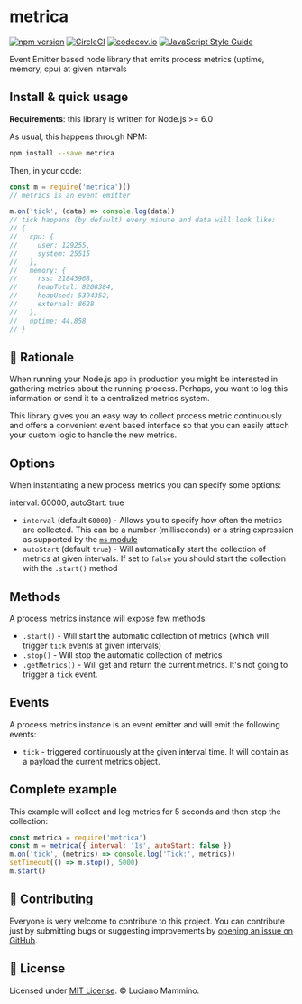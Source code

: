# metrica

[![npm version](https://badge.fury.io/js/metrica.svg)](http://badge.fury.io/js/metrica)
[![CircleCI](https://circleci.com/gh/lmammino/metrica.svg?style=shield)](https://circleci.com/gh/lmammino/metrica)
[![codecov.io](https://codecov.io/gh/lmammino/metrica/coverage.svg?branch=master)](https://codecov.io/gh/lmammino/metrica)
[![JavaScript Style Guide](https://img.shields.io/badge/code_style-standard-brightgreen.svg)](https://standardjs.com)

Event Emitter based node library that emits process metrics (uptime, memory, cpu) at given intervals


## Install & quick usage

**Requirements**: this library is written for Node.js >= 6.0

As usual, this happens through NPM:

```bash
npm install --save metrica
```

Then, in your code:

```javascript
const m = require('metrica')()
// metrics is an event emitter

m.on('tick', (data) => console.log(data))
// tick happens (by default) every minute and data will look like:
// {
//   cpu: {
//     user: 129255,
//     system: 25515
//   },
//   memory: {
//     rss: 21843968,
//     heapTotal: 8208384,
//     heapUsed: 5394352,
//     external: 8628
//   },
//   uptime: 44.858
// }
```


## 🤔 Rationale

When running your Node.js app in production you might be interested in gathering metrics
about the running process. Perhaps, you want to log this information or send it to
a centralized metrics system.

This library gives you an easy way to collect process metric continuously and offers
a convenient event based interface so that you can easily attach your custom logic
to handle the new metrics.


## Options

When instantiating a new process metrics you can specify some options:

interval: 60000,
autoStart: true

  - `interval` (default `60000`) - Allows you to specify how often the metrics are collected.
    This can be a number (milliseconds) or a string expression as supported by the [`ms` module](http://npm.im/ms)
  - `autoStart` (default `true`) - Will automatically start the collection of metrics at given intervals. If set to `false`
    you should start the collection with the `.start()` method

## Methods

A process metrics instance will expose few methods:

  - `.start()` - Will start the automatic collection of metrics (which will trigger `tick` events at given intervals)
  - `.stop()` - Will stop the automatic collection of metrics
  - `.getMetrics()` - Will get and return the current metrics. It's not going to trigger a `tick` event.

## Events

A process metrics instance is an event emitter and will emit the following events:

  - `tick` - triggered continuously at the given interval time. It will contain as a payload the
    current metrics object.


## Complete example

This example will collect and log metrics for 5 seconds and then stop the collection:

```javascript
const metrica = require('metrica')
const m = metrica({ interval: '1s', autoStart: false })
m.on('tick', (metrics) => console.log('Tick:', metrics))
setTimeout(() => m.stop(), 5000)
m.start()
```


## 👯‍ Contributing

Everyone is very welcome to contribute to this project.
You can contribute just by submitting bugs or suggesting improvements by
[opening an issue on GitHub](https://github.com/lmammino/metrica/issues).


## 🤦‍ License

Licensed under [MIT License](LICENSE). © Luciano Mammino.
